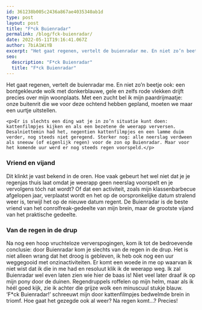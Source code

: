 ```yaml
---
id: 361238b005c2436a867ae4035340ab1d
type: post
layout: post
title: "F*ck Buienradar"
permalink: /blog/fck-buienradar/
date: 2022-05-11T19:16:41.067Z
author: 7biA1WiYB
excerpt: "Het gaat regenen, vertelt de buienradar me. En niet zo’n beetje ook: een bontgekleurde wolk met donkerblauwe, gele en zelfs rode vlekken drijft precies over mijn woonplaats. Met een zucht bel ik mijn paardrijmaatje: onze buitenrit die we voor deze ochtend hebben gepland, moeten we maar een uurtje uitstellen.  "
seo:
  description: "F*ck Buienradar"
  title: "F*ck Buienradar"
---
```

Het gaat regenen, vertelt de buienradar me. En niet zo’n beetje ook: een bontgekleurde wolk met donkerblauwe, gele en zelfs rode vlekken drijft precies over mijn woonplaats. Met een zucht bel ik mijn paardrijmaatje: onze buitenrit die we voor deze ochtend hebben gepland, moeten we maar een uurtje uitstellen.  

    <p>Er is slechts een ding wat je in zo’n situatie kunt doen: kattenfilmpjes kijken en als een bezetene de weerapp verversen. Desalniettemin had het, negentien kattenfilmpjes en een lamme duim verder, nog steeds niet geregend. Sterker nog: alle neerslag verdween als sneeuw (of eigenlijk regen) voor de zon op Buienradar. Maar voor het komende uur werd er nog steeds regen voorspeld.</p>
<h3>Vriend en vijand</h3>
<p>Dit klinkt je vast bekend in de oren. Hoe vaak gebeurt het wel niet dat je je regenjas thuis laat omdat je weerapp geen neerslag voorspelt en je vervolgens tóch nat wordt? Of dat een activiteit, zoals mijn klassenbarbecue afgelopen jaar, verplaatst wordt en het op de oorspronkelijke datum stralend weer is, terwijl het op de nieuwe datum regent. De Buienradar is de beste vriend van het conrolfreak-gedeelte van mijn brein, maar de grootste vijand van het praktische gedeelte.</p>
<h3>Van de regen in de drup</h3>
<p>Na nog een hoop vruchteloze ververspogingen, kom ik tot de bedroevende conclusie: door Buienradar kom je slechts van de regen in de drup. Het is niet alleen wrang dat het droog is gebleven, ik heb ook nog een uur weggegooid met onzinactiviteiten. Er komt een woede in me op waarvan ik niet wist dat ik die in me had en resoluut klik ik de weerapp weg. Ik zal Buienradar wel even laten zien wie hier de baas is! Niet veel later draaf ik op mijn pony door de duinen. Regendruppels roffelen op mijn helm, maar als ik héél goed kijk, zie ik achter die grijze wolk een minuscuul stukje blauw. ‘F*ck Buienradar!’ schreeuwt mijn door kattenfilmpjes bedwelmde brein in triomf. Hoe gaat het gezegde ook al weer? Na regen komt…? Precies!</p>  
